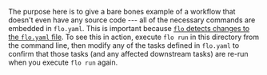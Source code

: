 The purpose here is to give a bare bones example of a workflow that
doesn't even have any source code --- all of the necessary commands
are embedded in `flo.yaml`. This is important because
[`flo` detects changes to the `flo.yaml` file](../../README.md#flo-run). To see
this in action, execute `flo run` in this directory from the command
line, then modify any of the tasks defined in `flo.yaml` to confirm
that those tasks (and any affected downstream tasks) are re-run when
you execute `flo run` again.
